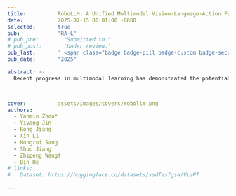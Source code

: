 ```yaml
---
title:          RoboLLM: A Unified Multimodal Vision-Language-Action Framework for Perception, Understanding, and Generation  
date:           2025-07-15 00:01:00 +0800
selected:       true
pub:            "RA-L"
# pub_pre:        "Submitted to "
# pub_post:       'Under review.'
pub_last:       ' <span class="badge badge-pill badge-custom badge-secondary">Journal</span>'
pub_date:       "2025"

abstract: >-
  Recent progress in multimodal learning has demonstrated the potential for unified frameworks that integrate diverse sensory modalities, yet existing approaches struggle with the heterogeneous nature of robotic perception and the challenge of bridging understanding with action generation. To address these limitations, we propose RoboLLM, a unified multimodal vision-language-action framework that seamlessly integrates perception, understanding, and generation capabilities for robotic applications. RoboLLM introduces a novel Multimodal Vector Quantized Variational Autoencoder (MMVQ-VAE) that unifies discrete encoding of heterogeneous perceptual information, including vision, touch, proprioception, and language, while maintaining consistency with pre-trained models through native tokenization. We design a Dense Prompt-based annotation system with strategic token combinations that enables structured arrangement of multimodal information for effective cross-modal reasoning. Our hybrid pre-training paradigm combines MagViT-based masked prediction for visual and tactile modalities with autoregressive modeling for text and proprioception, facilitating collaborative multimodal learning. RoboLLM demonstrates versatile capabilities across downstream tasks, including generative modeling of tactile signals and visual imagery, robot action prediction, and comprehensive visual understanding with multimodal question-answering. 



cover:          assets/images/covers/robollm.png
authors:
  - Yanmin Zhou*  
  - Yiyang Jin  
  - Rong Jiang  
  - Xin Li  
  - Hongrui Sang  
  - Shuo Jiang  
  - Zhipeng Wang†  
  - Bin He
# links:
#   Dataset: https://huggingface.co/datasets/xsdfasfgsa/VLaPT
  
---
```



